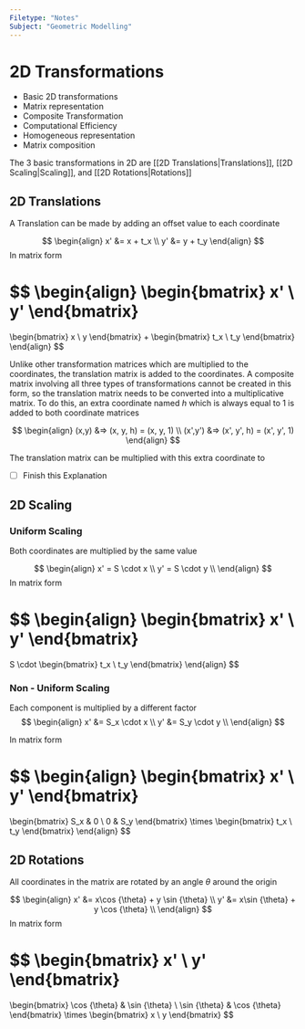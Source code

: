 ```yaml
---
Filetype: "Notes"
Subject: "Geometric Modelling"
---
```

# 2D Transformations
- Basic 2D transformations
- Matrix representation
- Composite Transformation
- Computational Efficiency
- Homogeneous representation
- Matrix composition

The 3 basic transformations in 2D are [[2D Translations|Translations]], [[2D Scaling|Scaling]], and [[2D Rotations|Rotations]]
## 2D Translations
A Translation can be made by adding an offset value to each coordinate

$$
\begin{align}
x' &= x + t_x \\
y' &= y + t_y 
\end{align}
$$
In matrix form 

$$
\begin{align}
\begin{bmatrix}
x' \\ y' 
\end{bmatrix}
= 
\begin{bmatrix}
x \\ y
\end{bmatrix}
+ 
\begin{bmatrix}
t_x \\ t_y
\end{bmatrix}
\end{align}
$$

Unlike other transformation matrices which are multiplied to the coordinates, the translation matrix is added to the coordinates. A composite matrix involving all three types of transformations cannot be created in this form, so the translation matrix needs to be converted into a multiplicative matrix. To do this, an extra coordinate named $h$ which is always equal to 1 is added to both coordinate matrices

$$
\begin{align}
(x,y) &=> (x, y, h) = (x, y, 1) \\
(x',y') &=> (x', y', h) = (x', y', 1)
\end{align}
$$

The translation matrix can be multiplied with this extra coordinate to 

- [ ] Finish this Explanation


## 2D Scaling
### Uniform Scaling
Both coordinates are multiplied by the same value

$$
\begin{align}
x' = S \cdot x \\
y' = S \cdot y \\
\end{align}
$$
In matrix form

$$
\begin{align}
\begin{bmatrix}
x' \\ y' 
\end{bmatrix}
= 
S \cdot
\begin{bmatrix}
t_x \\ t_y
\end{bmatrix}
\end{align}
$$

### Non - Uniform Scaling 
Each component is multiplied by a different factor 
$$
\begin{align}
x' &= S_x \cdot x \\
y' &= S_y \cdot y \\
\end{align}
$$

In matrix form

$$
\begin{align}
\begin{bmatrix}
x' \\ y' 
\end{bmatrix}
= 
\begin{bmatrix}
S_x & 0 \\ 0 & S_y
\end{bmatrix}
\times 
\begin{bmatrix}
t_x \\ t_y
\end{bmatrix}
\end{align}
$$
## 2D Rotations
All coordinates in the matrix are rotated by an angle $\theta$ around the origin

$$
\begin{align}
x' &= x\cos {\theta} + y \sin {\theta} \\
y' &= x\sin {\theta} + y \cos {\theta} \\
\end{align}
$$
In matrix form 

$$
\begin{bmatrix}
x' \\ y' 
\end{bmatrix}
= 
\begin{bmatrix}
\cos {\theta} & \sin {\theta} \\
\sin {\theta} & \cos {\theta}
\end{bmatrix}
\times
\begin{bmatrix}
x \\ y
\end{bmatrix}
$$
